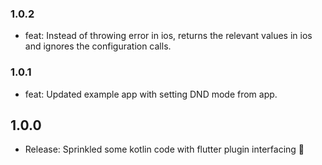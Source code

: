 ### 1.0.2

- feat: Instead of throwing error in ios, returns the relevant values in ios and ignores the configuration calls.

### 1.0.1

- feat: Updated example app with setting DND mode from app.

## 1.0.0

- Release: Sprinkled some kotlin code with flutter plugin interfacing 💖

